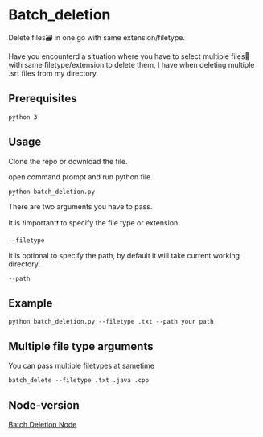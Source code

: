 # Batch_deletion
Delete files🗃 in one go with same extension/filetype.

Have you encounterd a situation where you have to select multiple files📁 with same filetype/extension to delete them, I have
when deleting multiple .srt files from my directory.

## Prerequisites
```
python 3
```
## Usage

Clone the repo or download the file.

open command prompt and run python file.
```
python batch_deletion.py
```
There are two arguments you have to pass.

It is ❗important❗ to specify the file type or extension.
```
--filetype
```

It is optional to specify the path, by default it will take current working directory.
```
--path
```
## Example
```
python batch_deletion.py --filetype .txt --path your path
```

## Multiple file type arguments
You can pass multiple filetypes at sametime
```
batch_delete --filetype .txt .java .cpp
```

## Node-version
[Batch Deletion Node](https://github.com/udhaybegyall/batch-deletion-node-version)
